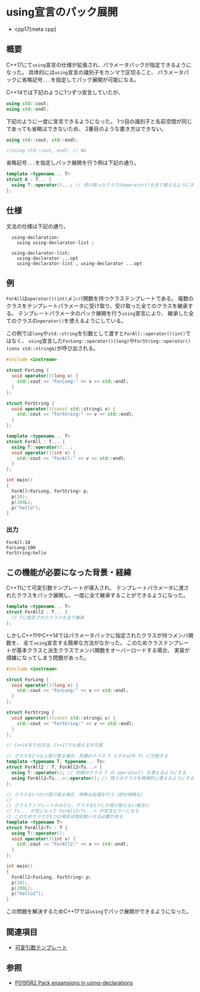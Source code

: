 # using宣言のパック展開
* cpp17[meta cpp]

## 概要

C++17にて`using`宣言の仕様が拡張され、パラメータパックが指定できるようになった。
具体的には`using`宣言の識別子をカンマで区切ること、
パラメータパックに省略記号`...`を指定してパック展開が可能になる。

C++14では下記のように1つずつ宣言していたが、

```cpp
using std::cout;
using std::endl;
```

下記のように一度に宣言できるようになった。
1つ目の識別子と名前空間が同じであっても省略はできないため、
2番目のような書き方はできない。

```cpp
using std::cout, std::endl;

//using std::cout, endl; // NG
```

省略記号`...`を指定しパック展開を行う例は下記の通り。

```cpp
template <typename... T>
struct A : T... {
  using T::operator()...; // 受け取ったクラスのoperator()を全て使えるようにする
};
```


## 仕様

文法の仕様は下記の通り。

```
  using-declaration:
    using using-declarator-list ;

  using-declarator-list:
    using-declarator ...opt
    using-declarator-list , using-declarator ...opt
```

## 例

`ForAll`は`operator()(int)`メンバ関数を持つクラステンプレートである。
複数のクラスをテンプレートパラメータに受け取り、受け取った全てのクラスを継承する。
テンプレートパラメータのパック展開を行う`using`宣言により、
継承した全てのクラスの`operator()`を使えるようにしている。

この例では`long`や`std::string`を引数として渡すと`ForAll::operator()(int)`ではなく、
`using`宣言した`ForLong::operator()(long)`や`ForString::operator()(cons std::string&)`が呼び出される。

```cpp
#include <iostream>

struct ForLong {
  void operator()(long v) {
    std::cout << "ForLong:" << v << std::endl;
  }
};

struct ForString {
  void operator()(const std::string& v) {
    std::cout << "ForString:" << v << std::endl;
  }
};

template <typename... T>
struct ForAll : T... {
  using T::operator()...;
  void operator()(int v) {
    std::cout << "ForAll:" << v << std::endl;
  }
};

int main()
{
  ForAll<ForLong, ForString> p;
  p(10);
  p(100L);
  p("hello");
}
```


### 出力

```
ForAll:10
ForLong:100
ForString:hello
```


## この機能が必要になった背景・経緯

C++11にて可変引数テンプレートが導入され、
テンプレートパラメータに渡されたクラスをパック展開し、一度に全て継承することができるようになった。

```cpp
template <typename... T>
struct ForAll2 : T... {
  // Tに指定されたクラスを全て継承
};
```

しかしC++11やC++14ではパラメータパックに指定されたクラスが持つメンバ関数を、
全て`using`宣言する簡単な方法がなかった。
このためクラステンプレートが基本クラスと派生クラスでメンバ関数をオーバーロードする場合、
実装が煩雑になってしまう問題があった。

```cpp
#include <iostream>

struct ForLong {
  void operator()(long v) {
    std::cout << "ForLong:" << v << std::endl;
  }
};

struct ForString {
  void operator()(const std::string& v) {
    std::cout << "ForString:" << v << std::endl;
  }
};

// C++14までの方法、C++17でも使えるが冗長

// クラスを2つ以上受け取る場合、先頭のクラス T とそれ以外 Ts に分割する
template <typename T, typename... Ts>
struct ForAll2 : T, ForAll2<Ts...> {
  using T::operator(); // 先頭のクラス T の operator() を使えるようにする
  using ForAll2<Ts...>::operator(); // 残りのクラスを再帰的に使えるようにする
};

// クラスを1つだけ受け取る場合、特殊な処理を行う（部分特殊化）
//
// クラステンプレートのみだと、クラスを1つしか受け取らない場合に
// Ts... が空になって ForAll2<Ts...> が文法エラーになる
// このためクラスが1つの場合は特別扱いする必要がある
template <typename T>
struct ForAll2<T> : T {
  using T::operator();
  void operator()(int v) {
    std::cout << "ForAll2:" << v << std::endl;
  }
};

int main()
{
  ForAll2<ForLong, ForString> p;
  p(20);
  p(200L);
  p("hello2");
}
```

この問題を解決するためC++17では`using`でパック展開ができるようになった。


## 関連項目
- [可変引数テンプレート](/lang/cpp11/variadic_templates.md)

## 参照
- [P0195R2 Pack expansions in using-declarations](http://www.open-std.org/jtc1/sc22/wg21/docs/papers/2016/p0195r2.html)
